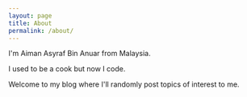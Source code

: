 ```yaml
---
layout: page
title: About
permalink: /about/
---
```


I'm Aiman Asyraf Bin Anuar from Malaysia. 

I used to be a cook but now I code. 

Welcome to my blog where I'll randomly post topics of interest to me.
